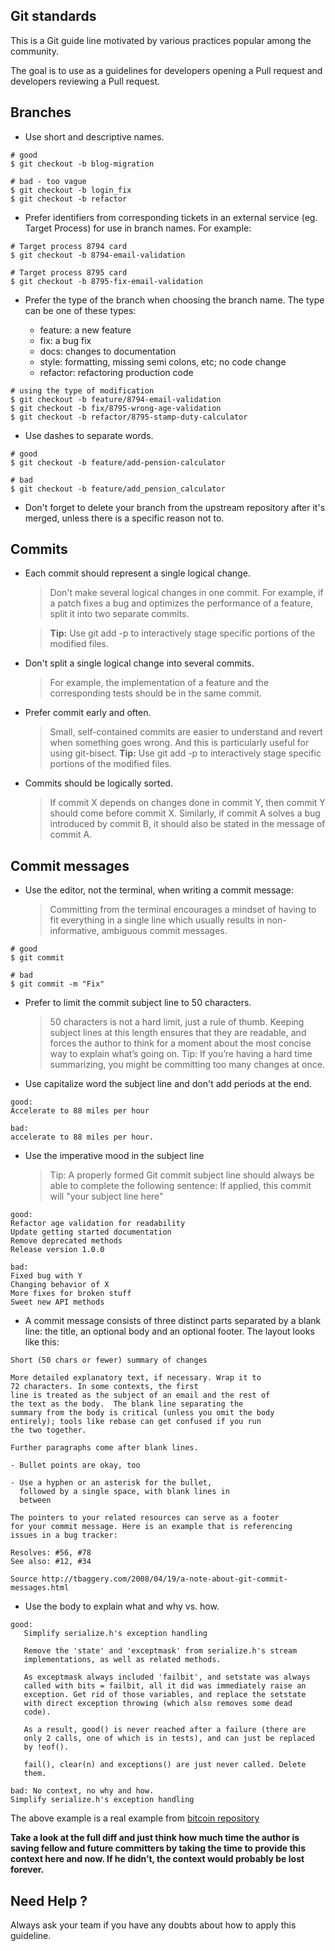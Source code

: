 ## Git standards

This is a Git guide line motivated by various practices popular
among the community.

The goal is to use as a guidelines for developers opening a Pull request
and developers reviewing a Pull request.

## Branches

* Use short and descriptive names.

```
# good
$ git checkout -b blog-migration

# bad - too vague
$ git checkout -b login_fix
$ git checkout -b refactor
```

* Prefer identifiers from corresponding tickets in an external service (eg. Target
Process) for use in branch names. For example:

```
# Target process 8794 card
$ git checkout -b 8794-email-validation

# Target process 8795 card
$ git checkout -b 8795-fix-email-validation
```

* Prefer the type of the branch when choosing the branch name.
The type can be one of these types:

   - feature: a new feature
   - fix: a bug fix
   - docs: changes to documentation
   - style: formatting, missing semi colons, etc; no code change
   - refactor: refactoring production code

```
# using the type of modification
$ git checkout -b feature/8794-email-validation
$ git checkout -b fix/8795-wrong-age-validation
$ git checkout -b refactor/8795-stamp-duty-calculator
```

* Use dashes to separate words.

```
# good
$ git checkout -b feature/add-pension-calculator

# bad
$ git checkout -b feature/add_pension_calculator
```

* Don't forget to delete your branch from the upstream repository after
it's merged, unless there is a specific reason not to.

## Commits

* Each commit should represent a single logical change.
    > Don't make several logical changes in one commit. For example, if a patch fixes a bug and optimizes the performance of a feature, split it into two separate commits.

    > **Tip:** Use git add -p to interactively stage specific portions of the modified files.

* Don't split a single logical change into several commits.
    > For example, the implementation of a feature and the corresponding tests should be in the same commit.

* Prefer commit early and often.
    > Small, self-contained commits are easier to understand and revert when something goes wrong. And this is particularly useful for using git-bisect.
    > **Tip:** Use git add -p to interactively stage specific portions of the modified files.

* Commits should be logically sorted.
    > If commit X depends on changes done in commit Y, then commit Y should come before commit X. Similarly, if commit A solves a bug introduced by commit B, it should also be stated in the message of commit A.

## Commit messages

* Use the editor, not the terminal, when writing a commit message:
  > Committing from the terminal encourages a mindset of having to fit everything in a single line which usually results in non-informative, ambiguous commit messages.

```
# good
$ git commit

# bad
$ git commit -m "Fix"
```

* Prefer to limit the commit subject line to 50 characters.
	> 50 characters is not a hard limit, just a rule of thumb.
  > Keeping subject lines at this length ensures that they are readable, and forces the author to think for a moment about the most concise way to explain what’s going on.
  > Tip: If you’re having a hard time summarizing, you might be committing too many changes at once.

* Use capitalize word the subject line and don't add periods at the end.

```
good:
Accelerate to 88 miles per hour

bad:
accelerate to 88 miles per hour.
```

* Use the imperative mood in the subject line
  > Tip: A properly formed Git commit subject line should always be able to complete the following sentence: If applied, this commit will "your subject line here"

```
good:
Refactor age validation for readability
Update getting started documentation
Remove deprecated methods
Release version 1.0.0

bad:
Fixed bug with Y
Changing behavior of X
More fixes for broken stuff
Sweet new API methods
```

* A commit message consists of three distinct parts separated by a blank line: the title, an optional body and an optional footer. The layout looks like this:

```
Short (50 chars or fewer) summary of changes

More detailed explanatory text, if necessary. Wrap it to
72 characters. In some contexts, the first
line is treated as the subject of an email and the rest of
the text as the body.  The blank line separating the
summary from the body is critical (unless you omit the body
entirely); tools like rebase can get confused if you run
the two together.

Further paragraphs come after blank lines.

- Bullet points are okay, too

- Use a hyphen or an asterisk for the bullet,
  followed by a single space, with blank lines in
  between

The pointers to your related resources can serve as a footer
for your commit message. Here is an example that is referencing
issues in a bug tracker:

Resolves: #56, #78
See also: #12, #34

Source http://tbaggery.com/2008/04/19/a-note-about-git-commit-messages.html
```

* Use the body to explain what and why vs. how.

```
good:
   Simplify serialize.h's exception handling

   Remove the 'state' and 'exceptmask' from serialize.h's stream
   implementations, as well as related methods.

   As exceptmask always included 'failbit', and setstate was always
   called with bits = failbit, all it did was immediately raise an
   exception. Get rid of those variables, and replace the setstate
   with direct exception throwing (which also removes some dead
   code).

   As a result, good() is never reached after a failure (there are
   only 2 calls, one of which is in tests), and can just be replaced
   by !eof().

   fail(), clear(n) and exceptions() are just never called. Delete
   them.

bad: No context, no why and how.
Simplify serialize.h's exception handling
```

The above example is a real example from [bitcoin repository](https://github.com/bitcoin/bitcoin/commit/eb0b56b19017ab5c16c745e6da39c53126924ed6)

**Take a look at the full diff and just think how much time the author is
saving fellow and future committers by taking the time to provide this
context here and now. If he didn’t, the context would probably be lost forever.**

## Need Help ?

Always ask your team if you have any doubts about how to apply this guideline.
